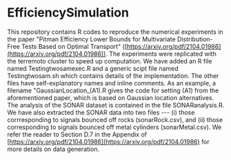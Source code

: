 # EfficiencySimulation
This repository contains R codes to reproduce the numerical experiments in the paper "Pitman Efficiency Lower Bounds for Multivariate Distribution-Free Tests Based on Optimal Transport" ([https://arxiv.org/pdf/2104.01986](https://arxiv.org/pdf/2104.01986)).
The experiments were replicated with the terremoto cluster to speed up computation. We have added an R file named Testingtwosamexec.R and a generic scipt file named Testingtwosam.sh which contains details of the implementation. The other files have self-explanatory names and inline comments.
As an example, a filename "GaussianLocation_(A1).R gives the code for setting (A1) from the aforementioned paper, which is based on Gaussian location alternatives.
The analysis of the SONAR dataset is contained in the file SONARanalysis.R. We have also extracted the SONAR data into two files --- (i) those corrresponding to signals bounced off rocks (sonarRock.csv), and (ii) those corresponding to signals bounced off metal cylinders (sonarMetal.csv). We refer the reader to Section D.7 in the Appendix of [https://arxiv.org/pdf/2104.01986](https://arxiv.org/pdf/2104.01986) for more details on data generation.
